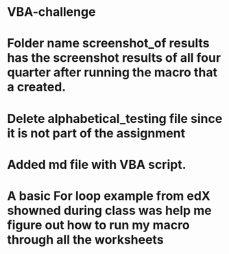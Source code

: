 # VBA-challenge

# Folder name screenshot_of results has the screenshot results of all four quarter after running the macro that a created.
# Delete alphabetical_testing file since it is not part of the assignment
# Added md file with VBA script.


# A basic For loop example from edX showned during class was help me figure out how to run my macro through all the worksheets
